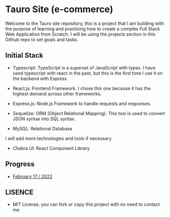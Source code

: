 # Tauro Site (e-commerce)

Welcome to the Tauro site repository, this is a project that I am building with the purpose of learning and practicing how to create a complex Full Stack Web Application from Scratch.
I will be using the projects section in this Github repo to set goals and tasks.

## Initial Stack

- Typescript: TypeScript is a superset of JavaScript with types. I have used typescript with react in the past, but this is the first time I use it on the backend with Express

- React.js: Frontend Framework. I chose this one because it has the highest demand across other frameworks.

- Express.js: Node.js Framework to handle requests and responses.

- Sequelize: ORM (Object Relational Mapping). This tool is used to convert JSON syntax into SQL syntax.

- MySQL: Relational Database

I will add more technologies and tools if necessary

- Chakra UI: React Component Library

## Progress

- [February 17 / 2022](./doc/02-17-22.md)

## LISENCE

- MIT License, you can fork or copy this project with no need to contact me
